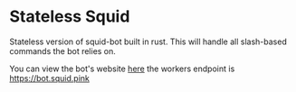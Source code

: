 # Stateless Squid

Stateless version of squid-bot built in rust. This will handle all slash-based commands the bot relies on.

You can view the bot's website [here](https://squid.pink/bot) the workers endpoint is https://bot.squid.pink 
